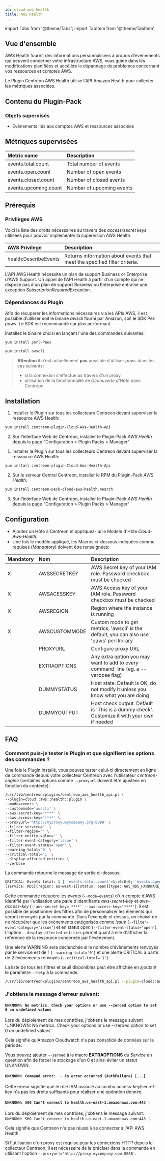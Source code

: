 ```yaml
---
id: cloud-aws-health
title: AWS Health
---
```

import Tabs from '@theme/Tabs';
import TabItem from '@theme/TabItem';

## Vue d'ensemble

AWS Health fournit des informations personnalisées à propos d'événements qui peuvent concerner votre infrastructure AWS,
vous guide dans les modifications planifiées et accélère le dépannage de problèmes concernant vos ressources et comptes AWS.

Le Plugin Centreon AWS Health utilise l'API Amazon Health pour collecter les métriques associées.

## Contenu du Plugin-Pack

### Objets supervisés

* Évènements liés aux comptes AWS et ressources associées

## Métriques supervisées

<Tabs groupId="operating-systems">
<TabItem value="Events" label="Events">

| Metric name           | Description               |
| :-------------------- | :------------------------ |
| events.total.count    | Total number of events    |
| events.open.count     | Number of open events     |
| events.closed.count   | Number of closed events   |
| events.upcoming.count | Number of upcoming events |

</TabItem>
</Tabs>

## Prérequis

### Privilèges AWS

Voici la liste des droits nécessaires au travers des *access/secret keys* utilisées pour pouvoir implémenter la supervision AWS Health:

| AWS Privilege         | Description                                                               |
| :-------------------- | :------------------------------------------------------------------------ |
| health:DescribeEvents | Returns information about events that meet the specified filter criteria. |

L'API AWS Health nécessite un plan de support Business or Enterprise d'AWS Support. Un appel de l'API Health à partir d'un compte qui ne dispose pas d'un plan de support Business ou Enterprise entraîne une exception *SubscriptionRequiredException*.

### Dépendances du Plugin

Afin de récupérer les informations nécessaires via les APIs AWS, il est possible d'utiliser soit le binaire *awscli* fourni par Amazon, soit le SDK Perl *paws*.
Le SDK est recommandé car plus performant.

Installez le binaire choisi en lançant l'une des commandes suivantes:

<Tabs groupId="operating-systems">
<TabItem value="perlPawsinstallation" label="perlPawsinstallation">

```bash
yum install perl-Paws
```

</TabItem>
<TabItem value="awscliinstallation" label="awscliinstallation">

```bash
yum install awscli
```

</TabItem>
</Tabs>

> **Attention** il n'est actuellement **pas** possible d'utiliser *paws* dans les cas suivants:
> * si la connexion s'effectue au travers d'un proxy.
> * utilisation de la fonctionnalité de *Découverte d'Hôte* dans Centreon.

## Installation

<Tabs groupId="operating-systems">
<TabItem value="online" label="Online License">

1. Installer le Plugin sur tous les collecteurs Centreon devant superviser la ressource AWS Health:

```bash
yum install centreon-plugin-Cloud-Aws-Health-Api
```

2. Sur l'interface Web de Centreon, installer le Plugin-Pack *AWS Health* depuis la page "Configuration > Plugin Packs > Manager"

</TabItem>
<TabItem value="offline" label="Offline License">

1. Installer le Plugin sur tous les collecteurs Centreon devant superviser la ressource AWS Health:

```bash
yum install centreon-plugin-Cloud-Aws-Health-Api
```

2. Sur le serveur Central Centreon, installer le RPM du Plugin-Pack *AWS Health*:

```bash
yum install centreon-pack-cloud-aws-health.noarch
```

3. Sur l'interface Web de Centreon, installer le Plugin-Pack *AWS Health* depuis la page "Configuration > Plugin Packs > Manager"

</TabItem>
</Tabs>

## Configuration

* Ajoutez un Hôte à Centreon et appliquez-lui le Modèle d'Hôte *Cloud-Aws-Health*.
* Une fois le modèle appliqué, les Macros ci-dessous indiquées comme requises (*Mandatory*) doivent être renseignées:

| Mandatory | Nom           | Description                                                                                 |
| :-------- | :------------ | :------------------------------------------------------------------------------------------ |
| X         | AWSSECRETKEY  | AWS Secret key of your IAM role. Password checkbox must be checked                          |
| X         | AWSACESSKEY   | AWS Access key of your IAM role. Password checkbox must be checked                          |
| X         | AWSREGION     | Region where the instance is running                                                        |
| X         | AWSCUSTOMMODE | Custom mode to get metrics, 'awscli' is the default, you can also use 'paws' perl library   |
|           | PROXYURL      | Configure proxy URL                                                                         |
|           | EXTRAOPTIONS  | Any extra option you may want to add to every command\_line (eg. a --verbose flag)          |
|           | DUMMYSTATUS   | Host state. Default is OK, do not modify it unless you know what you are doing              |
|           | DUMMYOUTPUT   | Host check output. Default is 'This is a dummy check'. Customize it with your own if needed |


## FAQ

### Comment puis-je tester le Plugin et que signifient les options des commandes ?

Une fois le Plugin installé, vous pouvez tester celui-ci directement en ligne de commande depuis votre collecteur Centreon avec l'utilisateur *centreon-engine*
(certaines options comme ```--proxyurl``` doivent être ajustées en fonction du contexte):

```bash
/usr/lib/centreon/plugins/centreon_aws_health_api.pl \
--plugin=cloud::aws::health::plugin \
--mode=events \
--custommode='awscli' \
--aws-secret-key='****' \
--aws-access-key='****' \
--proxyurl='http://myproxy.mycompany.org:8080' \
--filter-service='' \
--filter-region='' \
--filter-entity-value='' \
--filter-event-category='issue' \
--filter-event-status='open' \
--warning-total='0' \
--critical-total='1' \
--display-affected-entities \
--verbose
```

La commande retourne le message de sortie ci-dessous:

```bash
CRITICAL: Events total: 1 | 'events.total.count'=1;;0:0;0; 'events.open.count'=1;;;0; 'events.closed.count'=0;;;0; 'events.upcoming.count'=0;;;0;
[service: RDS][region: eu-west-1][status: open][type: AWS_RDS_HARDWARE_MAINTENANCE_SCHEDULED][start: Wed Jul 15 13:00:00 2020][affected entity: doh-sfetoto3]
```

Cette commande récupère les *events* (```--mode=events```) d'un compte d'AWS identifié par l'utilisation une paire d'identifiants *aws-secret-key* et *aws-access-key* (```--aws-secret-key='****' --aws-access-key='****'```).
Il est possible de positionner des filtres afin de personnaliser les éléments qui seront renvoyés par la commande.
Dans l'exemple ci-dessus, on choisit de ne récupérer que les évènements catégorisés comme *issue* (```--filter-event-category='issue'```) et en statut *open* (```--filter-event-status='open'```).
L'option ```--display-affected-entities``` permet quant à elle d'afficher la référence de la ressource concernée par l'évènement.

Une alerte WARNING sera déclenchée si le nombre d'évènements renvoyés par le service est de 1 (```--warning-total='0'```) et une alerte CRITICAL à partir de 2 évènements renvoyés (```--critical-total='1'```).

La liste de tous les filtres et seuil disponibles peut être affichée en ajoutant le paramètre ```--help``` à la commande:

```bash
/usr/lib/centreon/plugins/centreon_aws_health_api.pl --plugin=cloud::aws::health::plugin --mode=events --help
```

### J'obtiens le message d'erreur suivant:

#### ```UNKNOWN: No metrics. Check your options or use --zeroed option to set 0 on undefined values```

Lors du déploiement de mes contrôles, j'obtiens le message suivant 'UNKNOWN: No metrics. Check your options or use --zeroed option to set 0 on undefined values'.

Cela signifie qu'Amazon Cloudwatch n'a pas consolidé de données sur la période.

Vous pouvez ajouter ```--zeroed``` à la macro **EXTRAOPTIONS** du *Service* en question afin de forcer le stockage d'un 0 et ainsi éviter un statut UNKNOWN.

#### ```UNKNOWN: Command error:  - An error occurred (AuthFailure) [...]```

Cette erreur signifie que le rôle IAM associé au combo access-key/secret-key n'a pas les droits suffisants pour réaliser une opération donnée.

#### ```UNKNOWN: 500 Can't connect to health.us-east-1.amazonaws.com:443 |```

Lors du déploiement de mes contrôles, j'obtiens le message suivant: ```UNKNOWN: 500 Can't connect to health.us-east-1.amazonaws.com:443 |```.

Cela signifie que Centreon n'a pas réussi à se connecter à l'API AWS Health.

Si l'utilisation d'un proxy est requise pour les connexions HTTP depuis le collecteur Centreon,
il est nécessaire de le préciser dans la commande en utilisant l'option ```--proxyurl='http://proxy.mycompany.com:8080'```.
